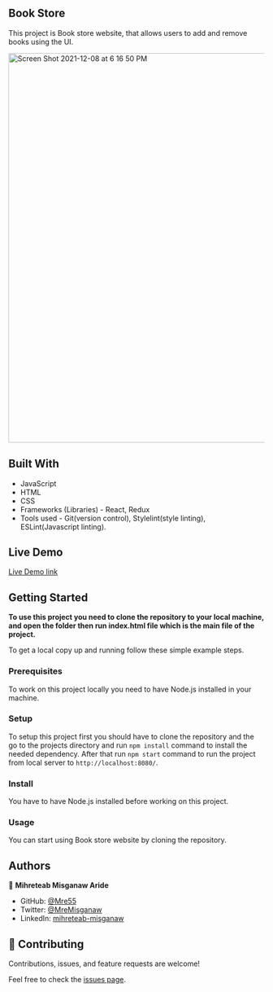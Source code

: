 ## Book Store

This project is Book store website, that allows users to add and remove books using the UI.

<img width="765" alt="Screen Shot 2021-12-08 at 6 16 50 PM" src="https://user-images.githubusercontent.com/34578631/150395395-259de9cc-e0b7-43d2-af0e-a9c3976b23a5.png">


## Built With

- JavaScript
- HTML
- CSS
- Frameworks (Libraries) - React, Redux
- Tools used - Git(version control), Stylelint(style linting), ESLint(Javascript linting).

## Live Demo

[Live Demo link](https://mre55.github.io/bookstore/)

## Getting Started

**To use this project you need to clone the repository to your local machine, and open the folder then run index.html file which is the main file of the project.**

To get a local copy up and running follow these simple example steps.

### Prerequisites

To work on this project locally you need to have Node.js installed in your machine.

### Setup

To setup this project first you should have to clone the repository and the go to the projects directory and run `npm install` command to install the needed dependency. After that run `npm start` command to run the project from local server to `http://localhost:8080/`.

### Install

You have to have Node.js installed before working on this project.

### Usage

You can start using Book store website by cloning the repository.


## Authors

👤 **Mihreteab Misganaw Aride**

- GitHub: [@Mre55](https://github.com/Mre55)
- Twitter: [@MreMisganaw](https://twitter.com/MreMisganaw)
- LinkedIn: [mihreteab-misganaw](https://www.linkedin.com/in/mihreteab-misganaw-86249812b/)

## 🤝 Contributing

Contributions, issues, and feature requests are welcome!

Feel free to check the [issues page](../../issues/).
